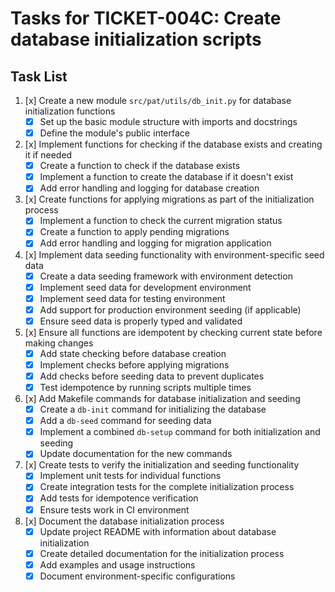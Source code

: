 # Tasks for TICKET-004C: Create database initialization scripts

## Task List

1. [x] Create a new module `src/pat/utils/db_init.py` for database initialization functions
   - [x] Set up the basic module structure with imports and docstrings
   - [x] Define the module's public interface

2. [x] Implement functions for checking if the database exists and creating it if needed
   - [x] Create a function to check if the database exists
   - [x] Implement a function to create the database if it doesn't exist
   - [x] Add error handling and logging for database creation

3. [x] Create functions for applying migrations as part of the initialization process
   - [x] Implement a function to check the current migration status
   - [x] Create a function to apply pending migrations
   - [x] Add error handling and logging for migration application

4. [x] Implement data seeding functionality with environment-specific seed data
   - [x] Create a data seeding framework with environment detection
   - [x] Implement seed data for development environment
   - [x] Implement seed data for testing environment
   - [x] Add support for production environment seeding (if applicable)
   - [x] Ensure seed data is properly typed and validated

5. [x] Ensure all functions are idempotent by checking current state before making changes
   - [x] Add state checking before database creation
   - [x] Implement checks before applying migrations
   - [x] Add checks before seeding data to prevent duplicates
   - [x] Test idempotence by running scripts multiple times

6. [x] Add Makefile commands for database initialization and seeding
   - [x] Create a `db-init` command for initializing the database
   - [x] Add a `db-seed` command for seeding data
   - [x] Implement a combined `db-setup` command for both initialization and seeding
   - [x] Update documentation for the new commands

7. [x] Create tests to verify the initialization and seeding functionality
   - [x] Implement unit tests for individual functions
   - [x] Create integration tests for the complete initialization process
   - [x] Add tests for idempotence verification
   - [x] Ensure tests work in CI environment

8. [x] Document the database initialization process
   - [x] Update project README with information about database initialization
   - [x] Create detailed documentation for the initialization process
   - [x] Add examples and usage instructions
   - [x] Document environment-specific configurations
